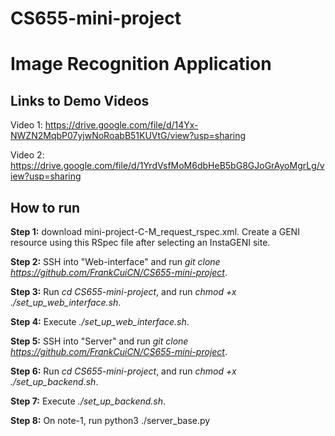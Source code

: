 # CS655-mini-project

# Image Recognition Application

## Links to Demo Videos
Video 1: https://drive.google.com/file/d/14Yx-NWZN2MqbP07yjwNoRoabB51KUVtG/view?usp=sharing

Video 2: https://drive.google.com/file/d/1YrdVsfMoM6dbHeB5bG8GJoGrAyoMgrLg/view?usp=sharing

## How to run

**Step 1:** download mini-project-C-M_request_rspec.xml. Create a GENI resource using this RSpec file after selecting an InstaGENI site.

**Step 2:** SSH into "Web-interface" and run *git clone https://github.com/FrankCuiCN/CS655-mini-project*.

**Step 3:** Run *cd CS655-mini-project*, and run *chmod +x ./set_up_web_interface.sh*.

**Step 4:** Execute *./set_up_web_interface.sh*.

**Step 5:** SSH into "Server" and run *git clone https://github.com/FrankCuiCN/CS655-mini-project*.

**Step 6:** Run *cd CS655-mini-project*, and run *chmod +x ./set_up_backend.sh*.

**Step 7:** Execute *./set_up_backend.sh*.

**Step 8:** On note-1, run python3 ./server_base.py

